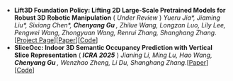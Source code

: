 - **Lift3D Foundation Policy: Lifting 2D Large-Scale Pretrained Models for Robust 3D Robotic Manipulation** ( *Under Review* )
  *Yueru Jia\*, Jiaming Liu\*, Sixiang Chen\*, <strong>Chenyang Gu </strong>, Zhilue Wang, Longzan Luo, Lily Lee, Pengwei Wang, Zhongyuan Wang, Renrui Zhang, Shanghang Zhang*.[[Project Page](https://lift3d-web.github.io/)][[Paper](https://arxiv.org/abs/2411.18623)][[Code](https://github.com/PKU-HMI-Lab/LIFT3D)]
- **SliceOcc: Indoor 3D Semantic Occupancy Prediction with Vertical Slice Representation** ( <strong>*ICRA 2025*</strong> )
  *Jianing Li, Ming Lu, Hao Wang,  <strong>Chenyang Gu </strong>, Wenzhao Zheng, Li Du, Shanghang Zhang*.[[Paper](https://arxiv.org/pdf/2501.16684)][[Code](https://github.com/NorthSummer/SliceOcc)]
